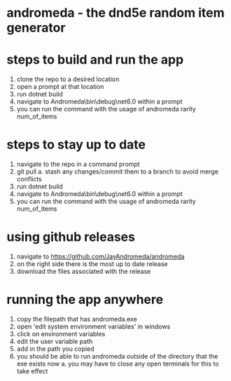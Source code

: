 # andromeda - the dnd5e random item generator

# steps to build and run the app
1. clone the repo to a desired location
2. open a prompt at that location
3. run dotnet build
4. navigate to Andromeda\bin\debug\net6.0 within a prompt
5. you can run the command with the usage of andromeda rarity num_of_items

# steps to stay up to date
1. navigate to the repo in a command prompt
2. git pull
  a. stash any changes/commit them to a branch to avoid merge conflicts
3. run dotnet build
4. navigate to Andromeda\bin\debug\net6.0 within a prompt
5. you can run the command with the usage of andromeda rarity num_of_items

# using github releases 
1. navigate to https://github.com/JayAndromeda/andromeda
2. on the right side there is the most up to date release
3. download the files associated with the release

# running the app anywhere
1. copy the filepath that has andromeda.exe
2. open 'edit system environment variables' in windows
3. click on environment variables
4. edit the user variable path
5. add in the path you copied
6. you should be able to run andromeda outside of the directory that the exe exists now
  a. you may have to close any open terminals for this to take effect
